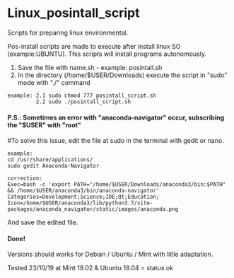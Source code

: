 # Linux_posintall_script
Scripts for preparing linux environmental.

Pos-install scripts are made to execute after install linux SO (example:UBUNTU).
  This scripts will install programs autonomously.
  
  1. Save the file with name.sh - example: posintall.sh
  2. In the directory (/home/$USER/Downloads) execute the script in "sudo" mode with "./" command
  
    example: 2.1 sudo chmod 777 posintall_script.sh
             2.2 sudo ./posintall_script.sh

 #### P.S.: Sometimes an error with "anaconda-navigator" occur, subscribing the "$USER" with "root" ####
 #To solve this issue, edit the file at sudo in the terminal with gedit or nano.
 
    example:    
    cd /usr/share/applications/
    sudo gedit Anaconda-Navigator
             
    correction:
    Exec=bash -c 'export PATH="/home/$USER/Downloads/anaconda3/bin:$PATH" && /home/$USER/anaconda3/bin/anaconda-navigator'
    Categories=Development;Science;IDE;Qt;Education;
    Icon=/home/$USER/anaconda3/lib/python3.7/site-packages/anaconda_navigator/static/images/anaconda.png
   
And save the edited file.
#### Done! ####
 
 Versions should works for Debian / Ubuntu / Mint with litlle adaptation.
 
 Tested 23/10/19 at Mint 19.02 & Ubuntu 18.04 = status ok
  
